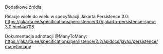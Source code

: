 Dodatkowe źródła

Relacje wiele do wielu w specyfikacji Jakarta Persistence 3.0: https://jakarta.ee/specifications/persistence/3.0/jakarta-persistence-spec-3.0.html#a708

Dokumentacja adnotacji @ManyToMany: https://jakarta.ee/specifications/persistence/2.2/apidocs/javax/persistence/manytomany

